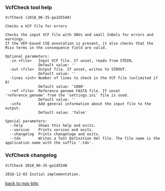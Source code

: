 ### VcfCheck tool help
	VcfCheck (2018_06-35-ga1d5548)
	
	Checks a VCF file for errors
	
	Checks the input VCF file with SNVs and small InDels for errors and warnings.
	If the VEP-based CSQ annotation is present, it also checks that the Miso terms in the consequence field are valid.
	
	Optional parameters:
	  -in <file>   Input VCF file. If unset, reads from STDIN.
	               Default value: ''
	  -out <file>  Output file. If unset, writes to STDOUT.
	               Default value: ''
	  -lines <int> Number of lines to check in the VCF file (unlimited if 0)
	               Default value: '1000'
	  -ref <file>  Reference genome FASTA file. If unset 'reference_genome' from the 'settings.ini' file is used.
	               Default value: ''
	  -info        Add general information about the input file to the output.
	               Default value: 'false'
	
	Special parameters:
	  --help       Shows this help and exits.
	  --version    Prints version and exits.
	  --changelog  Prints changeloge and exits.
	  --tdx        Writes a Tool Definition Xml file. The file name is the application name with the suffix '.tdx'.
	
### VcfCheck changelog
	VcfCheck 2018_06-35-ga1d5548
	
	2018-12-03 Initial implementation.
[back to ngs-bits](https://github.com/imgag/ngs-bits)